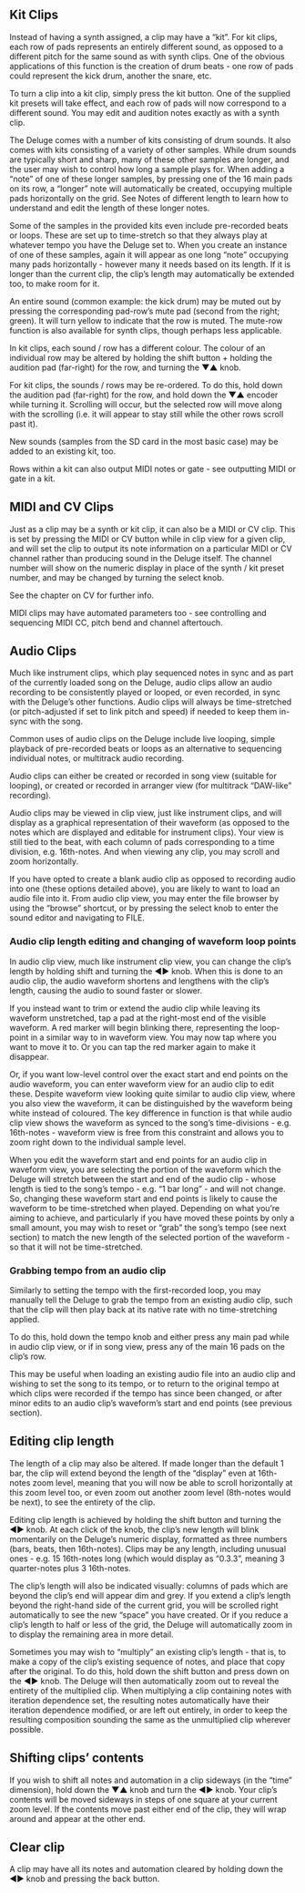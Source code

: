 ## Kit Clips

Instead of having a synth assigned, a clip may have a “kit”. For kit clips, each row of pads represents an entirely different sound, as opposed to a different pitch for the same sound as with synth clips. One of the obvious applications of this function is the creation of drum beats - one row of pads could represent the kick drum, another the snare, etc.

To turn a clip into a kit clip, simply press the kit button. One of the supplied kit presets will take effect, and each row of pads will now correspond to a different sound. You may edit and audition notes exactly as with a synth clip.

The Deluge comes with a number of kits consisting of drum sounds. It also comes with kits consisting of a variety of other samples. While drum sounds are typically short and sharp, many of these other samples are longer, and the user may wish to control how long a sample plays for. When adding a “note” of one of these longer samples, by pressing one of the 16 main pads on its row, a “longer” note will automatically be created, occupying multiple pads horizontally on the grid. See Notes of different length to learn how to understand and edit the length of these longer notes.

Some of the samples in the provided kits even include pre-recorded beats or loops. These are set up to time-stretch so that they always play at whatever tempo you have the Deluge set to. When you create an instance of one of these samples, again it will appear as one long “note” occupying many pads horizontally - however many it needs based on its length. If it is longer than the current clip, the clip’s length may automatically be extended too, to make room for it.

An entire sound (common example: the kick drum) may be muted out by pressing the corresponding pad-row’s mute pad (second from the right; green). It will turn yellow to indicate that the row is muted.
The mute-row function is also available for synth clips, though perhaps less applicable.

In kit clips, each sound / row has a different colour. The colour of an individual row may be altered by holding the shift button + holding the audition pad (far-right) for the row, and turning the ▼▲ knob.

For kit clips, the sounds / rows may be re-ordered. To do this, hold down the audition pad (far-right) for the row, and hold down the ▼▲ encoder while turning it. Scrolling will occur, but the selected row will move along with the scrolling (i.e. it will appear to stay still while the other rows scroll past it).

New sounds (samples from the SD card in the most basic case) may be added to an existing kit, too.

Rows within a kit can also output MIDI notes or gate - see outputting MIDI or gate in a kit.

## MIDI and CV Clips

Just as a clip may be a synth or kit clip, it can also be a MIDI or CV clip. This is set by pressing the MIDI or CV button while in clip view for a given clip, and will set the clip to output its note information on a particular MIDI or CV channel rather than producing sound in the Deluge itself. The channel number will show on the numeric display in place of the synth / kit preset number, and may be changed by turning the select knob.

See the chapter on CV for further info.

MIDI clips may have automated parameters too - see controlling and sequencing MIDI CC, pitch bend and channel aftertouch.

## Audio Clips

Much like instrument clips, which play sequenced notes in sync and as part of the currently loaded song on the Deluge, audio clips allow an audio recording to be consistently played or looped, or even recorded, in sync with the Deluge’s other functions. Audio clips will always be time-stretched (or pitch-adjusted if set to link pitch and speed) if needed to keep them in-sync with the song.

Common uses of audio clips on the Deluge include live looping, simple playback of pre-recorded beats or loops as an alternative to sequencing individual notes, or multitrack audio recording.

Audio clips can either be created or recorded in song view (suitable for looping), or created or recorded in arranger view (for multitrack “DAW-like” recording).

Audio clips may be viewed in clip view, just like instrument clips, and will display as a graphical representation of their waveform (as opposed to the notes which are displayed and editable for instrument clips). Your view is still tied to the beat, with each column of pads corresponding to a time division, e.g. 16th-notes. And when viewing any clip, you may scroll and zoom horizontally.

If you have opted to create a blank audio clip as opposed to recording audio into one (these options detailed above), you are likely to want to load an audio file into it. From audio clip view, you may enter the file browser by using the “browse” shortcut, or by pressing the select knob to enter the sound editor and navigating to FILE.

### Audio clip length editing and changing of waveform loop points

In audio clip view, much like instrument clip view, you can change the clip’s length by holding shift and turning the ◄► knob. When this is done to an audio clip, the audio waveform shortens and lengthens with the clip’s length, causing the audio to sound faster or slower.

If you instead want to trim or extend the audio clip while leaving its waveform unstretched, tap a pad at the right-most end of the visible waveform. A red marker will begin blinking there, representing the loop-point in a similar way to in waveform view. You may now tap where you want to move it to. Or you can tap the red marker again to make it disappear.

Or, if you want low-level control over the exact start and end points on the audio waveform, you can enter waveform view for an audio clip to edit these. Despite waveform view looking quite similar to audio clip view, where you also view the waveform, it can be distinguished by the waveform being white instead of coloured. The key difference in function is that while audio clip view shows the waveform as synced to the song’s time-divisions - e.g. 16th-notes - waveform view is free from this constraint and allows you to zoom right down to the individual sample level.

When you edit the waveform start and end points for an audio clip in waveform view, you are selecting the portion of the waveform which the Deluge will stretch between the start and end of the audio clip - whose length is tied to the song’s tempo - e.g. “1 bar long” - and will not change. So, changing these waveform start and end points is likely to cause the waveform to be time-stretched when played. Depending on what you’re aiming to achieve, and particularly if you have moved these points by only a small amount, you may wish to reset or “grab” the song’s tempo (see next section) to match the new length of the selected portion of the waveform - so that it will not be time-stretched.

### Grabbing tempo from an audio clip

Similarly to setting the tempo with the first-recorded loop, you may manually tell the Deluge to grab the tempo from an existing audio clip, such that the clip will then play back at its native rate with no time-stretching applied.

To do this, hold down the tempo knob and either press any main pad while in audio clip view, or if in song view, press any of the main 16 pads on the clip’s row.

This may be useful when loading an existing audio file into an audio clip and wishing to set the song to its tempo, or to return to the original tempo at which clips were recorded if the tempo has since been changed, or after minor edits to an audio clip’s waveform’s start and end points (see previous section).

## Editing clip length

The length of a clip may also be altered. If made longer than the default 1 bar, the clip will extend beyond the length of the “display” even at 16th-notes zoom level, meaning that you will now be able to scroll horizontally at this zoom level too, or even zoom out another zoom level (8th-notes would be next), to see the entirety of the clip.

Editing clip length is achieved by holding the shift button and turning the ◄► knob. At each click of the knob, the clip’s new length will blink momentarily on the Deluge’s numeric display, formatted as three numbers (bars, beats, then 16th-notes). Clips may be any length, including unusual ones - e.g. 15 16th-notes long (which would display as “0.3.3”, meaning 3 quarter-notes plus 3 16th-notes.

The clip’s length will also be indicated visually: columns of pads which are beyond the clip’s end will appear dim and grey. If you extend a clip’s length beyond the right-hand side of the current grid, you will be scrolled right automatically to see the new “space” you have created. Or if you reduce a clip’s length to half or less of the grid, the Deluge will automatically zoom in to display the remaining area in more detail.

Sometimes you may wish to “multiply” an existing clip’s length - that is, to make a copy of the clip’s existing sequence of notes, and place that copy after the original. To do this, hold down the shift button and press down on the ◄► knob. The Deluge will then automatically zoom out to reveal the entirety of the multiplied clip. When multiplying a clip containing notes with iteration dependence set, the resulting notes automatically have their iteration dependence modified, or are left out entirely, in order to keep the resulting composition sounding the same as the unmultiplied clip wherever possible.

## Shifting clips’ contents

If you wish to shift all notes and automation in a clip sideways (in the “time” dimension), hold down the ▼▲ knob and turn the ◄► knob. Your clip’s contents will be moved sideways in steps of one square at your current zoom level. If the contents move past either end of the clip, they will wrap around and appear at the other end.

## Clear clip

A clip may have all its notes and automation cleared by holding down the ◄► knob and pressing the back button.
